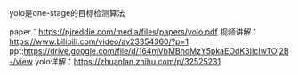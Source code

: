 yolo是one-stage的目标检测算法

paper：https://pjreddie.com/media/files/papers/yolo.pdf
视频讲解：https://www.bilibili.com/video/av23354360/?p=1
ppt:https://drive.google.com/file/d/164mVbMBhoMzY5pkaEOdK3IIcIwTOj2B-/view
yolo详解：https://zhuanlan.zhihu.com/p/32525231

